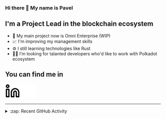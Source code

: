 ### Hi there 👋 My name is Pavel

## I'm a Project Lead in the blockchain ecosystem 

- 🚀 My main project now is Omni Enterprise (WIP)
- 📈 I'm improving my management skills
- ⚙️ I still learning technologies like Rust
- 🧑‍💻 I’m looking for talanted developers who'd like to work with Polkadot ecosystem

## You can find me in
[![website](./img/linkedin-light.svg)](https://www.linkedin.com/in/golovkinpl/)
[![website](./img/linkedin-dark.svg)](https://www.linkedin.com/in/golovkinpl/)

---

<details>
  <summary>:zap: Recent GitHub Activity</summary>
  
<!--START_SECTION:activity-->
1. 🎉 Merged PR [#1118](https://github.com/novasamatech/metadata-portal/pull/1118) in [novasamatech/metadata-portal](https://github.com/novasamatech/metadata-portal)
2. 🎉 Merged PR [#1117](https://github.com/novasamatech/metadata-portal/pull/1117) in [novasamatech/metadata-portal](https://github.com/novasamatech/metadata-portal)
3. 🎉 Merged PR [#1116](https://github.com/novasamatech/metadata-portal/pull/1116) in [novasamatech/metadata-portal](https://github.com/novasamatech/metadata-portal)
4. 🎉 Merged PR [#1115](https://github.com/novasamatech/metadata-portal/pull/1115) in [novasamatech/metadata-portal](https://github.com/novasamatech/metadata-portal)
5. 🎉 Merged PR [#1114](https://github.com/novasamatech/metadata-portal/pull/1114) in [novasamatech/metadata-portal](https://github.com/novasamatech/metadata-portal)
<!--END_SECTION:activity-->

</details>
